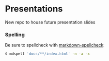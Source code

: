 # Presentations

New repo to house future presentation slides

### Spelling

Be sure to spellcheck with [markdown-spellcheck](https://www.npmjs.com/package/markdown-spellcheck):

```sh
$ mdspell 'docs/**/index.html' -n -a -x
```

